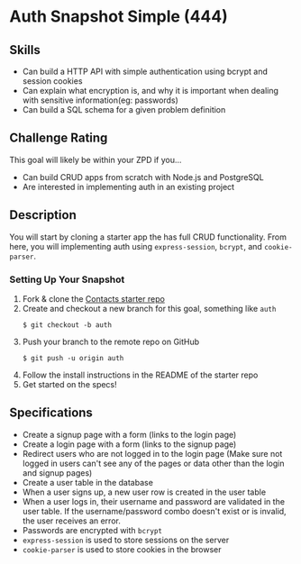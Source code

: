 # Auth Snapshot Simple (444)

## Skills

- Can build a HTTP API with simple authentication using bcrypt and session cookies
- Can explain what encryption is, and why it is important when dealing with sensitive information(eg: passwords)
- Can build a SQL schema for a given problem definition

## Challenge Rating

This goal will likely be within your ZPD if you...

- Can build CRUD apps from scratch with Node.js and PostgreSQL
- Are interested in implementing auth in an existing project

## Description

You will start by cloning a starter app the has full CRUD functionality. From here, you will implementing auth using `express-session`, `bcrypt`, and `cookie-parser`.

### Setting Up Your Snapshot

1. Fork & clone the [Contacts starter repo](https://github.com/GuildCrafts/contacts-snapshot-starter)
1. Create and checkout a new branch for this goal, something like `auth`
    ```
    $ git checkout -b auth
    ```
1. Push your branch to the remote repo on GitHub
    ```
    $ git push -u origin auth
    ```
1. Follow the install instructions in the README of the starter repo
1. Get started on the specs!

## Specifications

- Create a signup page with a form (links to the login page)
- Create a login page with a form (links to the signup page)
- Redirect users who are not logged in to the login page (Make sure not logged in users can't see any of the pages or data other than the login and signup pages)
- Create a user table in the database
- When a user signs up, a new user row is created in the user table
- When a user logs in, their username and password are validated in the user table. If the username/password combo doesn't exist or is invalid, the user receives an error.
- Passwords are encrypted with `bcrypt`
- `express-session` is used to store sessions on the server
- `cookie-parser` is used to store cookies in the browser
